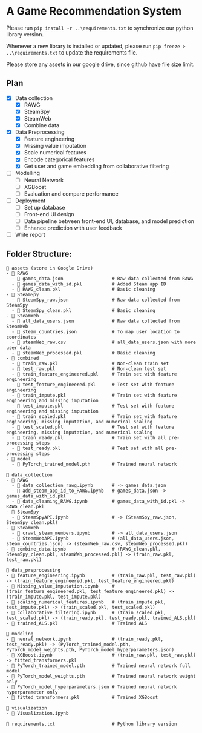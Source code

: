 # A Game Recommendation System

Please run `pip install -r ..\requirements.txt` to synchronize our python library version.

Whenever a new library is installed or updated, please run `pip freeze > ..\requirements.txt` to update the requirements file.

Please store any assets in our google drive, since github have file size limit.

## Plan

- [x] Data collection
    - [x] RAWG
    - [x] SteamSpy
    - [x] SteamWeb
    - [x] Combine data
- [x] Data Preprocessing
    - [x] Feature engineering
    - [x] Missing value imputation
    - [x] Scale numerical features
    - [x] Encode categorical features
    - [x] Get user and game embedding from collaborative filtering
- [ ] Modelling
    - [ ] Neural Network
    - [ ] XGBoost
    - [ ] Evaluation and compare performance
- [ ] Deployment
    - [ ] Set up database
    - [ ] Front-end UI design
    - [ ] Data pipeline between front-end UI, database, and model prediction
    - [ ] Enhance prediction with user feedback
- [ ] Write report

## Folder Structure:
```
📂 assets (store in Google Drive)
- 📂 RAWG
  - 📄 games_data.json                  # Raw data collected from RAWG
  - 📄 games_data_with_id.pkl           # Added Steam app ID
  - 📄 RAWG_clean.pkl                   # Basic cleaning
- 📂 SteamSpy
  - 📄 SteamSpy_raw.json                # Raw data collected from SteamSpy
  - 📄 SteamSpy_clean.pkl               # Basic cleaning
- 📂 SteamWeb
  - 📄 all_data_users.json              # Raw data collected from SteamWeb
  - 📄 steam_countries.json             # To map user location to coordinates
  - 📄 steamWeb_raw.csv                 # all_data_users.json with more user data
  - 📄 steamWeb_processed.pkl           # Basic cleaning
- 📂 combined
  - 📄 train_raw.pkl                    # Non-clean train set
  - 📄 test_raw.pkl                     # Non-clean test set
  - 📄 train_feature_engineered.pkl     # Train set with feature engineering
  - 📄 test_feature_engineered.pkl      # Test set with feature engineering
  - 📄 train_impute.pkl                 # Train set with feature engineering and missing imputation
  - 📄 test_impute.pkl                  # Test set with feature engineering and missing imputation
  - 📄 train_scaled.pkl                 # Train set with feature engineering, missing imputation, and numerical scaling
  - 📄 test_scaled.pkl                  # Test set with feature engineering, missing imputation, and numerical scaling
  - 📄 train_ready.pkl                  # Train set with all pre-processing steps
  - 📄 test_ready.pkl                   # Test set with all pre-processing steps
- 📂 model
  - 📄 PyTorch_trained_model.pth        # Trained neural network

📂 data_collection
- 📂 RAWG
  - 📜 data_collection_rawg.ipynb       # -> games_data.json
  - 📜 add_steam_app_id_to_RAWG.ipynb   # games_data.json -> games_data_with_id.pkl
  - 📜 data_cleaning_RAWG.ipynb         # games_data_with_id.pkl -> RAWG_clean.pkl
- 📂 SteamSpy
  - 📜 SteamSpyAPI.ipynb                # -> (SteamSpy_raw.json, SteamSpy_clean.pkl)
- 📂 SteamWeb
  - 📜 crawl_steam_members.ipynb        # -> all_data_users.json
  - 📜 SteamWebAPI.ipynb                # (all_data_users.json, steam_countries.json) -> (steamWeb_raw.csv, steamWeb_processed.pkl)
- 📜 combine_data.ipynb                 # (RAWG_clean.pkl, SteamSpy_clean.pkl, steamWeb_processed.pkl) -> (train_raw.pkl, test_raw.pkl)

📂 data_preprocessing
- 📜 feature_engineering.ipynb          # (train_raw.pkl, test_raw.pkl) -> (train_feature_engineered.pkl, test_feature_engineered.pkl)
- 📜 Missing_value_imputation.ipynb     # (train_feature_engineered.pkl, test_feature_engineered.pkl) -> (train_impute.pkl, test_impute.pkl)
- 📜 scaling_numerical_features.ipynb   # (train_impute.pkl, test_impute.pkl) -> (train_scaled.pkl, test_scaled.pkl)
- 📜 collaborative_filtering.ipynb      # (train_scaled.pkl, test_scaled.pkl) -> (train_ready.pkl, test_ready.pkl, trained_ALS.pkl)
- 📄 trained_ALS.pkl                    # Trained ALS

📂 modeling
- 📜 neural_network.ipynb               # (train_ready.pkl, test_ready.pkl) -> (PyTorch_trained_model.pth, PyTorch_model_weights.pth, PyTorch_model_hyperparameters.json)
- 📜 XGBoost.ipynb                      # (train_raw.pkl, test_raw.pkl) -> fitted_transformers.pkl
- 📄 PyTorch_trained_model.pth          # Trained neural network full model
- 📄 PyTorch_model_weights.pth          # Trained neural network weight only
- 📄 PyTorch_model_hyperparameters.json # Trained neural network hyperparameter only
- 📄 fitted_transformers.pkl            # Trained XGBoost

📂 visualization
- 📜 Visualization.ipynb

📄 requirements.txt                     # Python library version
```
